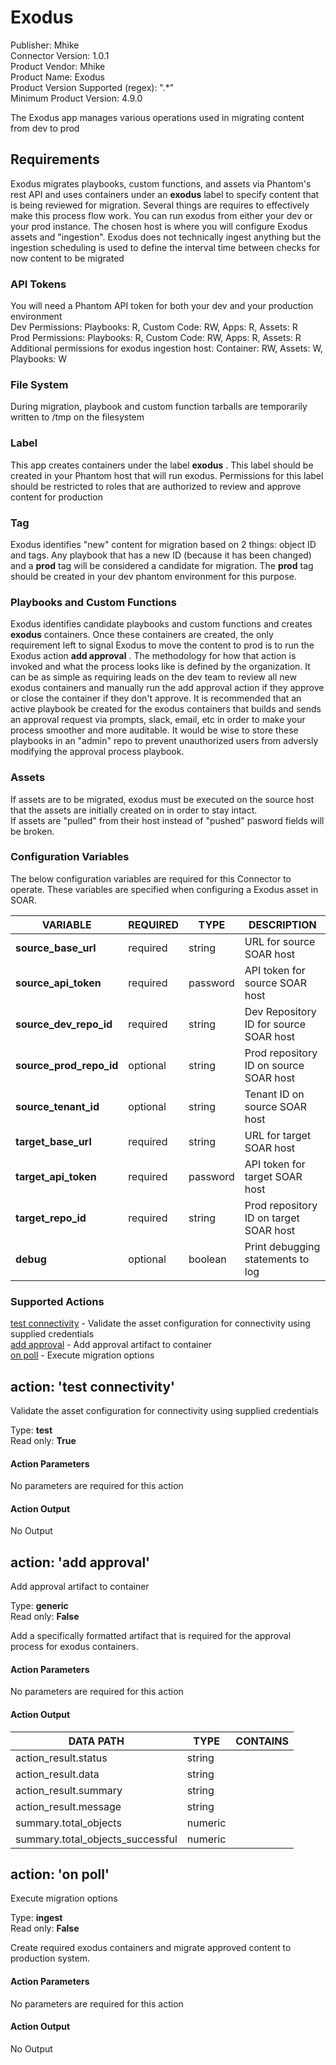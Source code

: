 [comment]: # "Auto-generated SOAR connector documentation"
# Exodus

Publisher: Mhike  
Connector Version: 1\.0\.1  
Product Vendor: Mhike  
Product Name: Exodus  
Product Version Supported (regex): "\.\*"  
Minimum Product Version: 4\.9\.0  

The Exodus app manages various operations used in migrating content from dev to prod


## Requirements

Exodus migrates playbooks, custom functions, and assets via Phantom's rest API and uses containers
under an **exodus** label to specify content that is being reviewed for migration. Several things
are requires to effectively make this process flow work. You can run exodus from either your dev or
your prod instance. The chosen host is where you will configure Exodus assets and "ingestion".
Exodus does not technically ingest anything but the ingestion scheduling is used to define the
interval time between checks for now content to be migrated  

### API Tokens

You will need a Phantom API token for both your dev and your production environment  
Dev Permissions: Playbooks: R, Custom Code: RW, Apps: R, Assets: R  
Prod Permissions: Playbooks: R, Custom Code: RW, Apps: R, Assets: R  
Additional permissions for exodus ingestion host: Container: RW, Assets: W, Playbooks: W  
  

### File System

During migration, playbook and custom function tarballs are temporarily written to /tmp on the
filesystem  
  

### Label

This app creates containers under the label **exodus** . This label should be created in your
Phantom host that will run exodus. Permissions for this label should be restricted to roles that are
authorized to review and approve content for production  
  

### Tag

Exodus identifies "new" content for migration based on 2 things: object ID and tags. Any playbook
that has a new ID (because it has been changed) and a **prod** tag will be considered a candidate
for migration. The **prod** tag should be created in your dev phantom environment for this
purpose.  
  

### Playbooks and Custom Functions

Exodus identifies candidate playbooks and custom functions and creates **exodus** containers. Once
these containers are created, the only requirement left to signal Exodus to move the content to prod
is to run the Exodus action **add approval** . The methodology for how that action is invoked and
what the process looks like is defined by the organization. It can be as simple as requiring leads
on the dev team to review all new exodus containers and manually run the add approval action if they
approve or close the container if they don't approve. It is recommended that an active playbook be
created for the exodus containers that builds and sends an approval request via prompts, slack,
email, etc in order to make your process smoother and more auditable. It would be wise to store
these playbooks in an "admin" repo to prevent unauthorized users from adversly modifying the
approval process playbook.  
  

### Assets

If assets are to be migrated, exodus must be executed on the source host that the assets are
initially created on in order to stay intact.  
If assets are "pulled" from their host instead of "pushed" pasword fields will be broken.  
  


### Configuration Variables
The below configuration variables are required for this Connector to operate.  These variables are specified when configuring a Exodus asset in SOAR.

VARIABLE | REQUIRED | TYPE | DESCRIPTION
-------- | -------- | ---- | -----------
**source\_base\_url** |  required  | string | URL for source SOAR host
**source\_api\_token** |  required  | password | API token for source SOAR host
**source\_dev\_repo\_id** |  required  | string | Dev Repository ID for source SOAR host
**source\_prod\_repo\_id** |  optional  | string | Prod repository ID on source SOAR host
**source\_tenant\_id** |  optional  | string | Tenant ID on source SOAR host
**target\_base\_url** |  required  | string | URL for target SOAR host
**target\_api\_token** |  required  | password | API token for target SOAR host
**target\_repo\_id** |  required  | string | Prod repository ID on target SOAR host
**debug** |  optional  | boolean | Print debugging statements to log

### Supported Actions  
[test connectivity](#action-test-connectivity) - Validate the asset configuration for connectivity using supplied credentials  
[add approval](#action-add-approval) - Add approval artifact to container  
[on poll](#action-on-poll) - Execute migration options  

## action: 'test connectivity'
Validate the asset configuration for connectivity using supplied credentials

Type: **test**  
Read only: **True**

#### Action Parameters
No parameters are required for this action

#### Action Output
No Output  

## action: 'add approval'
Add approval artifact to container

Type: **generic**  
Read only: **False**

Add a specifically formatted artifact that is required for the approval process for exodus containers\.

#### Action Parameters
No parameters are required for this action

#### Action Output
DATA PATH | TYPE | CONTAINS
--------- | ---- | --------
action\_result\.status | string | 
action\_result\.data | string | 
action\_result\.summary | string | 
action\_result\.message | string | 
summary\.total\_objects | numeric | 
summary\.total\_objects\_successful | numeric |   

## action: 'on poll'
Execute migration options

Type: **ingest**  
Read only: **False**

Create required exodus containers and migrate approved content to production system\.

#### Action Parameters
No parameters are required for this action

#### Action Output
No Output
